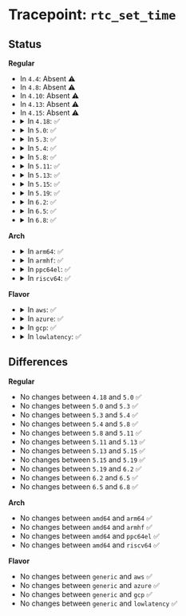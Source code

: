 # Tracepoint: <code>rtc_set_time</code>

## Status
<b>Regular</b>
<ul>
<li>
In <code>4.4</code>: Absent ⚠️
</li>
<li>
In <code>4.8</code>: Absent ⚠️
</li>
<li>
In <code>4.10</code>: Absent ⚠️
</li>
<li>
In <code>4.13</code>: Absent ⚠️
</li>
<li>
In <code>4.15</code>: Absent ⚠️
</li>
<li>
<details>
<summary>In <code>4.18</code>: ✅</summary>

Event:

```c
struct trace_event_raw_rtc_time_alarm_class {
    struct trace_entry ent;
    time64_t secs;
    int err;
    char __data[0];
};
```
Function:

```c
void trace_event_raw_event_rtc_time_alarm_class(void *__data, time64_t secs, int err);
```
</details>
</li>
<li>
<details>
<summary>In <code>5.0</code>: ✅</summary>

Event:

```c
struct trace_event_raw_rtc_time_alarm_class {
    struct trace_entry ent;
    time64_t secs;
    int err;
    char __data[0];
};
```
Function:

```c
void trace_event_raw_event_rtc_time_alarm_class(void *__data, time64_t secs, int err);
```
</details>
</li>
<li>
<details>
<summary>In <code>5.3</code>: ✅</summary>

Event:

```c
struct trace_event_raw_rtc_time_alarm_class {
    struct trace_entry ent;
    time64_t secs;
    int err;
    char __data[0];
};
```
Function:

```c
void trace_event_raw_event_rtc_time_alarm_class(void *__data, time64_t secs, int err);
```
</details>
</li>
<li>
<details>
<summary>In <code>5.4</code>: ✅</summary>

Event:

```c
struct trace_event_raw_rtc_time_alarm_class {
    struct trace_entry ent;
    time64_t secs;
    int err;
    char __data[0];
};
```
Function:

```c
void trace_event_raw_event_rtc_time_alarm_class(void *__data, time64_t secs, int err);
```
</details>
</li>
<li>
<details>
<summary>In <code>5.8</code>: ✅</summary>

Event:

```c
struct trace_event_raw_rtc_time_alarm_class {
    struct trace_entry ent;
    time64_t secs;
    int err;
    char __data[0];
};
```
Function:

```c
void trace_event_raw_event_rtc_time_alarm_class(void *__data, time64_t secs, int err);
```
</details>
</li>
<li>
<details>
<summary>In <code>5.11</code>: ✅</summary>

Event:

```c
struct trace_event_raw_rtc_time_alarm_class {
    struct trace_entry ent;
    time64_t secs;
    int err;
    char __data[0];
};
```
Function:

```c
void trace_event_raw_event_rtc_time_alarm_class(void *__data, time64_t secs, int err);
```
</details>
</li>
<li>
<details>
<summary>In <code>5.13</code>: ✅</summary>

Event:

```c
struct trace_event_raw_rtc_time_alarm_class {
    struct trace_entry ent;
    time64_t secs;
    int err;
    char __data[0];
};
```
Function:

```c
void trace_event_raw_event_rtc_time_alarm_class(void *__data, time64_t secs, int err);
```
</details>
</li>
<li>
<details>
<summary>In <code>5.15</code>: ✅</summary>

Event:

```c
struct trace_event_raw_rtc_time_alarm_class {
    struct trace_entry ent;
    time64_t secs;
    int err;
    char __data[0];
};
```
Function:

```c
void trace_event_raw_event_rtc_time_alarm_class(void *__data, time64_t secs, int err);
```
</details>
</li>
<li>
<details>
<summary>In <code>5.19</code>: ✅</summary>

Event:

```c
struct trace_event_raw_rtc_time_alarm_class {
    struct trace_entry ent;
    time64_t secs;
    int err;
    char __data[0];
};
```
Function:

```c
void trace_event_raw_event_rtc_time_alarm_class(void *__data, time64_t secs, int err);
```
</details>
</li>
<li>
<details>
<summary>In <code>6.2</code>: ✅</summary>

Event:

```c
struct trace_event_raw_rtc_time_alarm_class {
    struct trace_entry ent;
    time64_t secs;
    int err;
    char __data[0];
};
```
Function:

```c
void trace_event_raw_event_rtc_time_alarm_class(void *__data, time64_t secs, int err);
```
</details>
</li>
<li>
<details>
<summary>In <code>6.5</code>: ✅</summary>

Event:

```c
struct trace_event_raw_rtc_time_alarm_class {
    struct trace_entry ent;
    time64_t secs;
    int err;
    char __data[0];
};
```
Function:

```c
void trace_event_raw_event_rtc_time_alarm_class(void *__data, time64_t secs, int err);
```
</details>
</li>
<li>
<details>
<summary>In <code>6.8</code>: ✅</summary>

Event:

```c
struct trace_event_raw_rtc_time_alarm_class {
    struct trace_entry ent;
    time64_t secs;
    int err;
    char __data[0];
};
```
Function:

```c
void trace_event_raw_event_rtc_time_alarm_class(void *__data, time64_t secs, int err);
```
</details>
</li>
</ul>
<b>Arch</b>
<ul>
<li>
<details>
<summary>In <code>arm64</code>: ✅</summary>

Event:

```c
struct trace_event_raw_rtc_time_alarm_class {
    struct trace_entry ent;
    time64_t secs;
    int err;
    char __data[0];
};
```
Function:

```c
void trace_event_raw_event_rtc_time_alarm_class(void *__data, time64_t secs, int err);
```
</details>
</li>
<li>
<details>
<summary>In <code>armhf</code>: ✅</summary>

Event:

```c
struct trace_event_raw_rtc_time_alarm_class {
    struct trace_entry ent;
    time64_t secs;
    int err;
    char __data[0];
};
```
Function:

```c
void trace_event_raw_event_rtc_time_alarm_class(void *__data, time64_t secs, int err);
```
</details>
</li>
<li>
<details>
<summary>In <code>ppc64el</code>: ✅</summary>

Event:

```c
struct trace_event_raw_rtc_time_alarm_class {
    struct trace_entry ent;
    time64_t secs;
    int err;
    char __data[0];
};
```
Function:

```c
void trace_event_raw_event_rtc_time_alarm_class(void *__data, time64_t secs, int err);
```
</details>
</li>
<li>
<details>
<summary>In <code>riscv64</code>: ✅</summary>

Event:

```c
struct trace_event_raw_rtc_time_alarm_class {
    struct trace_entry ent;
    time64_t secs;
    int err;
    char __data[0];
};
```
Function:

```c
void trace_event_raw_event_rtc_time_alarm_class(void *__data, time64_t secs, int err);
```
</details>
</li>
</ul>
<b>Flavor</b>
<ul>
<li>
<details>
<summary>In <code>aws</code>: ✅</summary>

Event:

```c
struct trace_event_raw_rtc_time_alarm_class {
    struct trace_entry ent;
    time64_t secs;
    int err;
    char __data[0];
};
```
Function:

```c
void trace_event_raw_event_rtc_time_alarm_class(void *__data, time64_t secs, int err);
```
</details>
</li>
<li>
<details>
<summary>In <code>azure</code>: ✅</summary>

Event:

```c
struct trace_event_raw_rtc_time_alarm_class {
    struct trace_entry ent;
    time64_t secs;
    int err;
    char __data[0];
};
```
Function:

```c
void trace_event_raw_event_rtc_time_alarm_class(void *__data, time64_t secs, int err);
```
</details>
</li>
<li>
<details>
<summary>In <code>gcp</code>: ✅</summary>

Event:

```c
struct trace_event_raw_rtc_time_alarm_class {
    struct trace_entry ent;
    time64_t secs;
    int err;
    char __data[0];
};
```
Function:

```c
void trace_event_raw_event_rtc_time_alarm_class(void *__data, time64_t secs, int err);
```
</details>
</li>
<li>
<details>
<summary>In <code>lowlatency</code>: ✅</summary>

Event:

```c
struct trace_event_raw_rtc_time_alarm_class {
    struct trace_entry ent;
    time64_t secs;
    int err;
    char __data[0];
};
```
Function:

```c
void trace_event_raw_event_rtc_time_alarm_class(void *__data, time64_t secs, int err);
```
</details>
</li>
</ul>

## Differences
<b>Regular</b>
<ul>
<li>
No changes between <code>4.18</code> and <code>5.0</code> ✅
</li>
<li>
No changes between <code>5.0</code> and <code>5.3</code> ✅
</li>
<li>
No changes between <code>5.3</code> and <code>5.4</code> ✅
</li>
<li>
No changes between <code>5.4</code> and <code>5.8</code> ✅
</li>
<li>
No changes between <code>5.8</code> and <code>5.11</code> ✅
</li>
<li>
No changes between <code>5.11</code> and <code>5.13</code> ✅
</li>
<li>
No changes between <code>5.13</code> and <code>5.15</code> ✅
</li>
<li>
No changes between <code>5.15</code> and <code>5.19</code> ✅
</li>
<li>
No changes between <code>5.19</code> and <code>6.2</code> ✅
</li>
<li>
No changes between <code>6.2</code> and <code>6.5</code> ✅
</li>
<li>
No changes between <code>6.5</code> and <code>6.8</code> ✅
</li>
</ul>
<b>Arch</b>
<ul>
<li>
No changes between <code>amd64</code> and <code>arm64</code> ✅
</li>
<li>
No changes between <code>amd64</code> and <code>armhf</code> ✅
</li>
<li>
No changes between <code>amd64</code> and <code>ppc64el</code> ✅
</li>
<li>
No changes between <code>amd64</code> and <code>riscv64</code> ✅
</li>
</ul>
<b>Flavor</b>
<ul>
<li>
No changes between <code>generic</code> and <code>aws</code> ✅
</li>
<li>
No changes between <code>generic</code> and <code>azure</code> ✅
</li>
<li>
No changes between <code>generic</code> and <code>gcp</code> ✅
</li>
<li>
No changes between <code>generic</code> and <code>lowlatency</code> ✅
</li>
</ul>
